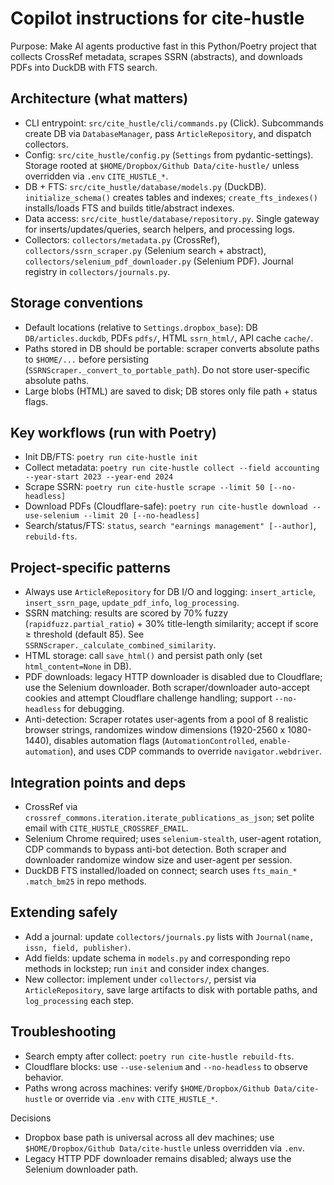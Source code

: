# Copilot instructions for cite-hustle

Purpose: Make AI agents productive fast in this Python/Poetry project that collects CrossRef metadata, scrapes SSRN (abstracts), and downloads PDFs into DuckDB with FTS search.

## Architecture (what matters)

- CLI entrypoint: `src/cite_hustle/cli/commands.py` (Click). Subcommands create DB via `DatabaseManager`, pass `ArticleRepository`, and dispatch collectors.
- Config: `src/cite_hustle/config.py` (`Settings` from pydantic-settings). Storage rooted at `$HOME/Dropbox/Github Data/cite-hustle/` unless overridden via `.env` `CITE_HUSTLE_*`.
- DB + FTS: `src/cite_hustle/database/models.py` (DuckDB). `initialize_schema()` creates tables and indexes; `create_fts_indexes()` installs/loads FTS and builds title/abstract indexes.
- Data access: `src/cite_hustle/database/repository.py`. Single gateway for inserts/updates/queries, search helpers, and processing logs.
- Collectors: `collectors/metadata.py` (CrossRef), `collectors/ssrn_scraper.py` (Selenium search + abstract), `collectors/selenium_pdf_downloader.py` (Selenium PDF). Journal registry in `collectors/journals.py`.

## Storage conventions

- Default locations (relative to `Settings.dropbox_base`): DB `DB/articles.duckdb`, PDFs `pdfs/`, HTML `ssrn_html/`, API cache `cache/`.
- Paths stored in DB should be portable: scraper converts absolute paths to `$HOME/...` before persisting (`SSRNScraper._convert_to_portable_path`). Do not store user-specific absolute paths.
- Large blobs (HTML) are saved to disk; DB stores only file path + status flags.

## Key workflows (run with Poetry)

- Init DB/FTS: `poetry run cite-hustle init`
- Collect metadata: `poetry run cite-hustle collect --field accounting --year-start 2023 --year-end 2024`
- Scrape SSRN: `poetry run cite-hustle scrape --limit 50 [--no-headless]`
- Download PDFs (Cloudflare-safe): `poetry run cite-hustle download --use-selenium --limit 20 [--no-headless]`
- Search/status/FTS: `status`, `search "earnings management" [--author]`, `rebuild-fts`.

## Project-specific patterns

- Always use `ArticleRepository` for DB I/O and logging: `insert_article`, `insert_ssrn_page`, `update_pdf_info`, `log_processing`.
- SSRN matching: results are scored by 70% fuzzy (`rapidfuzz.partial_ratio`) + 30% title-length similarity; accept if score ≥ threshold (default 85). See `SSRNScraper._calculate_combined_similarity`.
- HTML storage: call `save_html()` and persist path only (set `html_content=None` in DB).
- PDF downloads: legacy HTTP downloader is disabled due to Cloudflare; use the Selenium downloader. Both scraper/downloader auto-accept cookies and attempt Cloudflare challenge handling; support `--no-headless` for debugging.
- Anti-detection: Scraper rotates user-agents from a pool of 8 realistic browser strings, randomizes window dimensions (1920-2560 x 1080-1440), disables automation flags (`AutomationControlled`, `enable-automation`), and uses CDP commands to override `navigator.webdriver`.

## Integration points and deps

- CrossRef via `crossref_commons.iteration.iterate_publications_as_json`; set polite email with `CITE_HUSTLE_CROSSREF_EMAIL`.
- Selenium Chrome required; uses `selenium-stealth`, user-agent rotation, CDP commands to bypass anti-bot detection. Both scraper and downloader randomize window size and user-agent per session.
- DuckDB FTS installed/loaded on connect; search uses `fts_main_* .match_bm25` in repo methods.

## Extending safely

- Add a journal: update `collectors/journals.py` lists with `Journal(name, issn, field, publisher)`.
- Add fields: update schema in `models.py` and corresponding repo methods in lockstep; run `init` and consider index changes.
- New collector: implement under `collectors/`, persist via `ArticleRepository`, save large artifacts to disk with portable paths, and `log_processing` each step.

## Troubleshooting

- Search empty after collect: `poetry run cite-hustle rebuild-fts`.
- Cloudflare blocks: use `--use-selenium` and `--no-headless` to observe behavior.
- Paths wrong across machines: verify `$HOME/Dropbox/Github Data/cite-hustle` or override via `.env` with `CITE_HUSTLE_*`.

Decisions

- Dropbox base path is universal across all dev machines; use `$HOME/Dropbox/Github Data/cite-hustle` unless overridden via `.env`.
- Legacy HTTP PDF downloader remains disabled; always use the Selenium downloader path.
